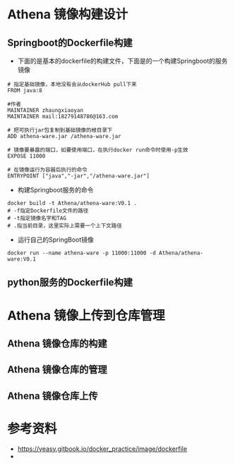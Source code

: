 # Athena 镜像构建设计

## Springboot的Dockerfile构建

- 下面的是基本的dockerfile的构建文件，下面是的一个构建Springboot的服务镜像
```shell
# 指定基础镜像，本地没有会从dockerHub pull下来
FROM java:8

#作者
MAINTAINER zhaungxiaoyan
MAINTAINER mail:18279148786@163.com

# 把可执行jar包复制到基础镜像的根目录下
ADD athena-ware.jar /athena-ware.jar

# 镜像要暴露的端口，如要使用端口，在执行docker run命令时使用-p生效
EXPOSE 11000

# 在镜像运行为容器后执行的命令
ENTRYPOINT ["java","-jar","/athena-ware.jar"]

```
- 构建Springboot服务的命令
```shell
docker build -t Athena/athena-ware:V0.1 .
# -f指定Dockerfile文件的路径
# -t指定镜像名字和TAG
# .指当前目录，这里实际上需要一个上下文路径
```
- 运行自己的SpringBoot镜像
```shell
docker run --name athena-ware -p 11000:11000 -d Athena/athena-ware:V0.1
```

## python服务的Dockerfile构建


# Athena 镜像上传到仓库管理

## Athena 镜像仓库的构建

## Athena 镜像仓库的管理

## Athena 镜像仓库上传


# 参考资料
- https://yeasy.gitbook.io/docker_practice/image/dockerfile
- 
